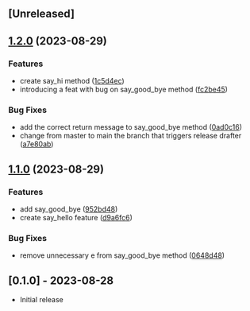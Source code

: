 ## [Unreleased]

## [1.2.0](https://www.github.com/vitor-donorbox/test_ruby_gem/compare/v1.1.0...v1.2.0) (2023-08-29)


### Features

* create say_hi method ([1c5d4ec](https://www.github.com/vitor-donorbox/test_ruby_gem/commit/1c5d4ecb44601167a286ea9281e2f4c5eead9dc0))
* introducing a feat with bug on say_good_bye method ([fc2be45](https://www.github.com/vitor-donorbox/test_ruby_gem/commit/fc2be45f4af11aea0bcca72b624bcf0871e14581))


### Bug Fixes

* add the correct return message to say_good_bye method ([0ad0c16](https://www.github.com/vitor-donorbox/test_ruby_gem/commit/0ad0c16139e35047eb41c9160b7432d1374cf32c))
* change from master to main the branch that triggers release drafter ([a7e80ab](https://www.github.com/vitor-donorbox/test_ruby_gem/commit/a7e80aba6dad3c4a290b773b3b924019060fd2d3))

## [1.1.0](https://www.github.com/vitor-donorbox/test_ruby_gem/compare/v1.0.0...v1.1.0) (2023-08-29)


### Features

* add say_good_bye ([952bd48](https://www.github.com/vitor-donorbox/test_ruby_gem/commit/952bd48d8b207cc933a3ca99abe2070c63dda74d))
* create say_hello feature ([d9a6fc6](https://www.github.com/vitor-donorbox/test_ruby_gem/commit/d9a6fc6fd6ed834bbca2acb70da680e82c52cc19))


### Bug Fixes

* remove unnecessary e from say_good_bye method ([0648d48](https://www.github.com/vitor-donorbox/test_ruby_gem/commit/0648d48fa3b72e82171fdbb10d49f6fc87720ef2))

## [0.1.0] - 2023-08-28

- Initial release
